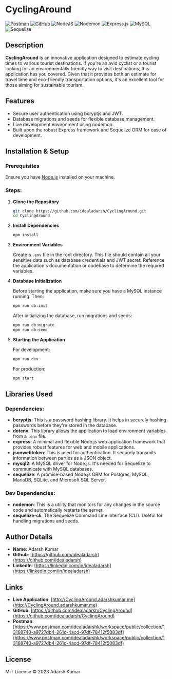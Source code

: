 # CyclingAround

[![Postman](https://img.shields.io/badge/Postman-FF6C37?style=for-the-badge&logo=postman&logoColor=white)](https://www.postman.com/idealadarshk/workspace/public/collection/13168740-a9727db4-261c-4acd-97df-78412f5083df)
[![GitHub](https://img.shields.io/badge/github-%23121011.svg?style=for-the-badge&logo=github&logoColor=white)](https://github.com/idealadarsh/CyclingAround)
![NodeJS](https://img.shields.io/badge/node.js-6DA55F?style=for-the-badge&logo=node.js&logoColor=white)
![Nodemon](https://img.shields.io/badge/NODEMON-%23323330.svg?style=for-the-badge&logo=nodemon&logoColor=%BBDEAD)
![Express.js](https://img.shields.io/badge/express.js-%23404d59.svg?style=for-the-badge&logo=express&logoColor=%2361DAFB)
![MySQL](https://img.shields.io/badge/mysql-%2300f.svg?style=for-the-badge&logo=mysql&logoColor=white)
![Sequelize](https://img.shields.io/badge/Sequelize-52B0E7?style=for-the-badge&logo=Sequelize&logoColor=white)

## Description

**CyclingAround** is an innovative application designed to estimate cycling times to various tourist destinations. If you're an avid cyclist or a tourist looking for an environmentally friendly way to visit destinations, this application has you covered. Given that it provides both an estimate for travel time and eco-friendly transportation options, it's an excellent tool for those aiming for sustainable tourism.

## Features

- Secure user authentication using bcryptjs and JWT.
- Database migrations and seeds for flexible database management.
- Live development environment using nodemon.
- Built upon the robust Express framework and Sequelize ORM for ease of development.

## Installation & Setup

### Prerequisites

Ensure you have [Node.js](https://nodejs.org/) installed on your machine.

### Steps:

1. **Clone the Repository**

   ```bash
   git clone https://github.com/idealadarsh/CyclingAround.git
   cd CyclingAround
   ```

2. **Install Dependencies**

   ```bash
   npm install
   ```

3. **Environment Variables**

   Create a `.env` file in the root directory. This file should contain all your sensitive data such as database credentials and JWT secret. Reference the application's documentation or codebase to determine the required variables.

4. **Database Initialization**

   Before starting the application, make sure you have a MySQL instance running. Then:

   ```bash
   npm run db:init
   ```

   After initializing the database, run migrations and seeds:

   ```bash
   npm run db:migrate
   npm run db:seed
   ```

5. **Starting the Application**

   For development:

   ```bash
   npm run dev
   ```

   For production:

   ```bash
   npm start
   ```

## Libraries Used

### Dependencies:

- **bcryptjs**: This is a password hashing library. It helps in securely hashing passwords before they're stored in the database.
- **dotenv**: This library allows the application to load environment variables from a `.env` file.
- **express**: A minimal and flexible Node.js web application framework that provides robust features for web and mobile applications.
- **jsonwebtoken**: This is used for authentication. It securely transmits information between parties as a JSON object.
- **mysql2**: A MySQL driver for Node.js. It's needed for Sequelize to communicate with MySQL databases.
- **sequelize**: A promise-based Node.js ORM for Postgres, MySQL, MariaDB, SQLite, and Microsoft SQL Server.

### Dev Dependencies:

- **nodemon**: This is a utility that monitors for any changes in the source code and automatically restarts the server.
- **sequelize-cli**: The Sequelize Command Line Interface (CLI). Useful for handling migrations and seeds.

## Author Details

- **Name**: Adarsh Kumar
- **Github**: [https://github.com/idealadarsh](https://github.com/idealadarsh)
- **LinkedIn**: [https://linkedin.com/in/idealadarsh](https://linkedin.com/in/idealadarsh)

## Links

- **Live Application**: [http://CyclingAround.adarshkumar.me](http://CyclingAround.adarshkumar.me)
- **GitHub**: [https://github.com/idealadarsh/CyclingAround](https://github.com/idealadarsh/CyclingAround)
- **Postman**: [https://www.postman.com/idealadarshk/workspace/public/collection/13168740-a9727db4-261c-4acd-97df-78412f5083df](https://www.postman.com/idealadarshk/workspace/public/collection/13168740-a9727db4-261c-4acd-97df-78412f5083df)

## License

MIT License © 2023 Adarsh Kumar
